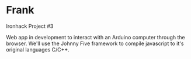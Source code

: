 # Frank
Ironhack Project #3

Web app in development to interact with an Arduino computer through the browser. 
We'll use the Johnny Five framework to compile javascript to it's original languages C/C++.
